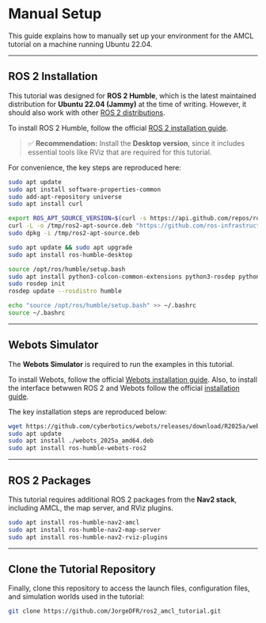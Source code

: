 # Manual Setup

This guide explains how to manually set up your environment for the AMCL tutorial on a machine running Ubuntu 22.04.

---

## ROS 2 Installation

This tutorial was designed for **ROS 2 Humble**, which is the latest maintained distribution for **Ubuntu 22.04 (Jammy)** at the time of writing.
However, it should also work with other [ROS 2 distributions](https://docs.ros.org/en/rolling/Releases.html).

To install ROS 2 Humble, follow the official [ROS 2 installation guide](https://docs.ros.org/en/humble/Installation.html).

> ✅ **Recommendation:** Install the **Desktop version**, since it includes essential tools like RViz that are required for this tutorial.

For convenience, the key steps are reproduced here:

```bash
sudo apt update
sudo apt install software-properties-common
sudo add-apt-repository universe
sudo apt install curl

export ROS_APT_SOURCE_VERSION=$(curl -s https://api.github.com/repos/ros-infrastructure/ros-apt-source/releases/latest | grep -F "tag_name" | awk -F\" '{print $4}')
curl -L -o /tmp/ros2-apt-source.deb "https://github.com/ros-infrastructure/ros-apt-source/releases/download/${ROS_APT_SOURCE_VERSION}/ros2-apt-source_${ROS_APT_SOURCE_VERSION}.$(. /etc/os-release && echo $VERSION_CODENAME)_all.deb"
sudo dpkg -i /tmp/ros2-apt-source.deb

sudo apt update && sudo apt upgrade
sudo apt install ros-humble-desktop

source /opt/ros/humble/setup.bash
sudo apt install python3-colcon-common-extensions python3-rosdep python3-vcstool
sudo rosdep init
rosdep update --rosdistro humble

echo "source /opt/ros/humble/setup.bash" >> ~/.bashrc
source ~/.bashrc
```

---

## Webots Simulator

The **Webots Simulator** is required to run the examples in this tutorial.

To install Webots, follow the official [Webots installation guide](https://cyberbotics.com/doc/guide/installation-procedure).
Also, to install the interface betwwen ROS 2 and Webots follow the official [installation guide](https://docs.ros.org/en/humble/Tutorials/Advanced/Simulators/Webots/Installation-Ubuntu.html).

The key installation steps are reproduced below:

```bash
wget https://github.com/cyberbotics/webots/releases/download/R2025a/webots_2025a_amd64.deb
sudo apt update
sudo apt install ./webots_2025a_amd64.deb
sudo apt install ros-humble-webots-ros2
```

---

## ROS 2 Packages

This tutorial requires additional ROS 2 packages from the **Nav2 stack**, including AMCL, the map server, and RViz plugins.

```bash
sudo apt install ros-humble-nav2-amcl
sudo apt install ros-humble-nav2-map-server
sudo apt install ros-humble-nav2-rviz-plugins
```

---

## Clone the Tutorial Repository

Finally, clone this repository to access the launch files, configuration files, and simulation worlds used in the tutorial:

```bash
git clone https://github.com/JorgeDFR/ros2_amcl_tutorial.git
```
